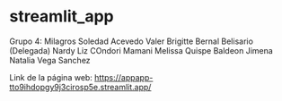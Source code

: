 # streamlit_app

Grupo 4:
Milagros Soledad Acevedo Valer
Brigitte Bernal Belisario (Delegada)
Nardy Liz COndori Mamani
Melissa Quispe Baldeon
Jimena Natalia Vega Sanchez

Link de la página web:
https://appapp-tto9ihdopgy9j3cirosp5e.streamlit.app/
